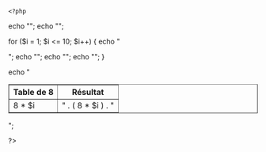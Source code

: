 <!DOCTYPE html>
<html lang="fr">
    <head>

    <?php


echo "<table border='1'>";
echo "<tr><th>Table de 8</th><th>Résultat</th></tr>";

for ($i = 1; $i <= 10; $i++) {
    echo "<tr>";
    echo "<td> 8 * $i </td>";
    echo "<td>" . ( 8 * $i ) . "</td>";
    echo "<tr/>";
}

echo "</table>";

?>

</body>
    </html>
